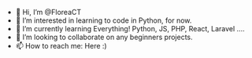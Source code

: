 - 👋 Hi, I’m @FloreaCT
- 👀 I’m interested in learning to code in Python, for now.
- 🌱 I’m currently learning Everything! Python, JS, PHP, React, Laravel ....
- 💞️ I’m looking to collaborate on any beginners projects.
- 📫 How to reach me: Here :)

<!---
FloreaCT/FloreaCT is a ✨ special ✨ repository because its `README.md` (this file) appears on your GitHub profile.
You can click the Preview link to take a look at your changes.
--->
